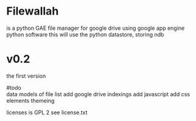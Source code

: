 # Filewallah
is a python GAE file manager for google drive using google app engine python software 
this will use the python datastore, storing ndb

# v0.2
the first version


#todo  
data models of file list
add google drive indexings 
add javascript 
add css elements 
themeing 




licenses  is GPL 2 see license.txt 
